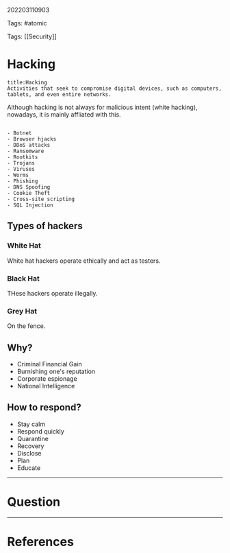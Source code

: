 202203110903

Tags: #atomic

Tags: [[Security]]

# Hacking
```ad-Definition
title:Hacking
Activities that seek to compromise digital devices, such as computers, tablets, and even entire networks.

```
Although hacking is not always for malicious intent (white hacking), nowadays, it is mainly affliated with this.
```ad-example

- Botnet
- Browser hjacks
- DDoS attacks
- Ransomware
- Rootkits
- Trojans
- Viruses
- Worms
- Phishing
- DNS Spoofing
- Cookie Theft
- Cross-site scripting
- SQL Injection

```
## Types of hackers
### White Hat
White hat hackers operate ethically and act as testers.
### Black Hat
THese hackers operate illegally.
### Grey Hat
On the fence.
## Why?
- Criminal Financial Gain
- Burnishing one's reputation
- Corporate espionage
- National Intelligence
## How to respond?
- Stay calm
- Respond quickly
- Quarantine
- Recovery
- Disclose
- Plan
- Educate


---
# Question


---
# References
